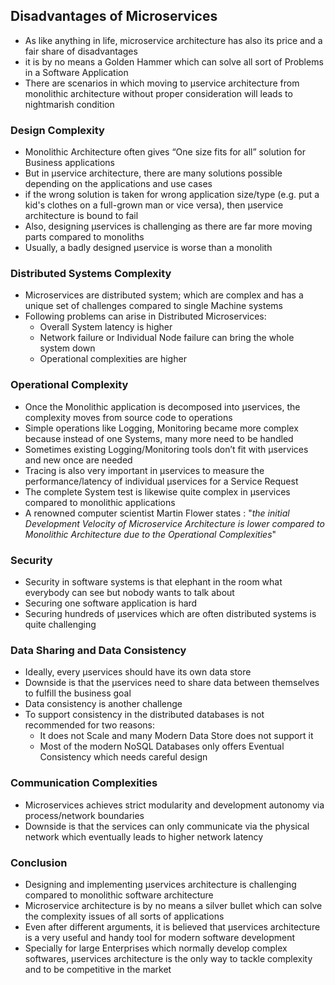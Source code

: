 ## Disadvantages of Microservices
* As like anything in life, microservice architecture has also its price and a fair share of disadvantages
* it is by no means a Golden Hammer which can solve all sort of Problems in a Software Application
* There are scenarios in which moving to µservice architecture from monolithic architecture without proper consideration will leads to nightmarish condition
### Design Complexity
* Monolithic Architecture often gives “One size fits for all” solution for Business applications
* But in µservice architecture, there are many solutions possible depending on the applications and use cases
* if the wrong solution is taken for wrong application size/type (e.g. put a kid's clothes on a full-grown man or vice versa), then µservice architecture is bound to fail
* Also, designing µservices is challenging as there are far more moving parts compared to monoliths
* Usually, a badly designed µservice is worse than a monolith
### Distributed Systems Complexity
* Microservices are distributed system; which are complex and has a unique set of challenges compared to single Machine systems
* Following problems can arise in Distributed Microservices:
   * Overall System latency is higher
   * Network failure or Individual Node failure can bring the whole system down
   * Operational complexities are higher
### Operational Complexity
* Once the Monolithic application is decomposed into µservices, the complexity moves from source code to operations
* Simple operations like Logging, Monitoring became more complex because instead of one Systems, many more need to be handled
* Sometimes existing Logging/Monitoring tools don’t fit with µservices and new once are needed
* Tracing is also very important in µservices to measure the performance/latency of individual µservices for a Service Request
* The complete System test is likewise quite complex in µservices compared to monolithic applications
* A renowned computer scientist Martin Flower states : "_the initial Development Velocity of Microservice Architecture is lower compared to Monolithic Architecture due to the Operational Complexities_"
### Security
* Security in software systems is that elephant in the room what everybody can see but nobody wants to talk about
* Securing one software application is hard
* Securing hundreds of µservices which are often distributed systems is quite challenging
### Data Sharing and Data Consistency
* Ideally, every µservices should have its own data store
* Downside is that the µservices need to share data between themselves to fulfill the business goal
* Data consistency is another challenge
* To support consistency in the distributed databases is not recommended for two reasons:
    * It does not Scale and many Modern Data Store does not support it
    * Most of the modern NoSQL Databases only offers Eventual Consistency which needs careful design
### Communication Complexities
* Microservices achieves strict modularity and development autonomy via process/network boundaries
* Downside is that the services can only communicate via the physical network which eventually leads to higher network latency

### Conclusion
* Designing and implementing µservices architecture is challenging compared to monolithic software architecture
* Microservice architecture is by no means a silver bullet which can solve the complexity issues of all sorts of applications
* Even after different arguments, it is believed that µservices architecture is a very useful and handy tool for modern software development
* Specially for large Enterprises which normally develop complex softwares, µservices architecture is the only way to tackle complexity and to be competitive in the market
